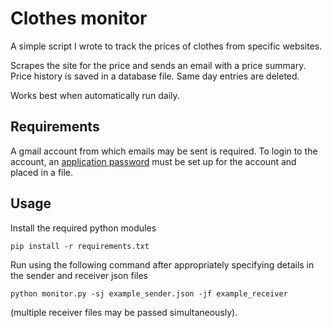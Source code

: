 # Clothes monitor

A simple script I wrote to track the prices of clothes from specific websites.

Scrapes the site for the price and sends an email with a price summary. Price history is saved in a database file. Same day entries are deleted.

Works best when automatically run daily.

## Requirements

A gmail account from which emails may be sent is required. To login to the account,
an [application password](https://support.google.com/accounts/answer/185833?hl=en) must be set up for the account and placed in a file.

## Usage

Install the required python modules

`pip install -r requirements.txt`

Run using the following command after appropriately specifying details in the sender and receiver json files

`python monitor.py -sj example_sender.json -jf example_receiver`

(multiple receiver files may be passed simultaneously).
